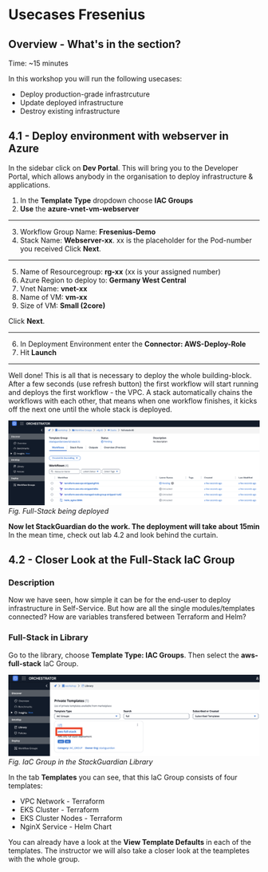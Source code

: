 # Usecases Fresenius

## Overview - What's in the section?
Time: ~15 minutes  

In this workshop you will run the following usecases:

* Deploy production-grade infrastrcuture
* Update deployed infrastructure
* Destroy existing infrastructure
  
## 4.1 - Deploy environment with webserver in Azure

In the sidebar click on **Dev Portal**. This will bring you to the Developer Portal, which allows anybody in the organisation to deploy infrastructure & applications. 

1. In the **Template Type** dropdown choose **IAC Groups**
2. **Use** the **azure-vnet-vm-webserver**

---

3. Workflow Group Name: **Fresenius-Demo** 
4. Stack Name: **Webserver-xx**. xx is the placeholder for the Pod-number you received
Click **Next**.

---

5. Name of Resourcegroup: **rg-xx** (xx is your assigned number)
6. Azure Region to deploy to: **Germany West Central**
7. Vnet Name: **vnet-xx**
8. Name of VM: **vm-xx**
9. Size of VM: **Small (2core)**

Click **Next**.

---
  
6. In Deployment Environment enter the **Connector: AWS-Deploy-Role**
7. Hit **Launch**

---



Well done! This is all that is necessary to deploy the whole building-block. After a few seconds (use refresh button) the first workflow will start running and deploys the first workflow - the VPC. 
A stack automatically chains the workflows with each other, that means when one workflow finishes, it kicks off the next one until the whole stack is deployed. 

![Stack Deploy](image/full-stack-deploy.png)
_Fig. Full-Stack being deployed_

**Now let StackGuardian do the work. The deployment will take about 15min**
In the mean time, check out lab 4.2 and look behind the curtain.


## 4.2 - Closer Look at the Full-Stack IaC Group
### Description
Now we have seen, how simple it can be for the end-user to deploy infrastructure in Self-Service. 
But how are all the single modules/templates connected? How are variables transfered between Terraform and Helm? 

### Full-Stack in Library
Go to the library, choose **Template Type: IAC Groups**. Then select the **aws-full-stack** IaC Group. 

![IaC Group](image/aws-full-stack.png)  
_Fig. IaC Group in the StackGuardian Library_   

In the tab **Templates** you can see, that this IaC Group consists of four templates: 
* VPC Network - Terraform
* EKS Cluster - Terraform
* EKS Cluster Nodes - Terraform
* NginX Service - Helm Chart

You can already have a look at the **View Template Defaults** in each of the templates. 
The instructor we will also take a closer look at the teampletes with the whole group. 

